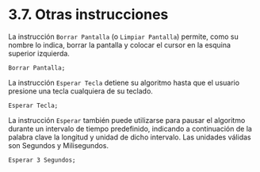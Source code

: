 # 3.7. Otras instrucciones

La instrucción `Borrar Pantalla` (o `Limpiar Pantalla`) permite, como su nombre lo indica, borrar la pantalla y colocar el cursor en la esquina superior izquierda.

```
Borrar Pantalla;
```

La instrucción `Esperar Tecla` detiene su algoritmo hasta que el usuario presione una tecla cualquiera de su teclado.

```
Esperar Tecla;
```

La instrucción `Esperar` también puede utilizarse para pausar el algoritmo durante un intervalo de tiempo predefinido, indicando a continuación de la palabra clave la longitud y unidad de dicho intervalo. Las unidades válidas son Segundos y Milisegundos.

```
Esperar 3 Segundos; 
```

